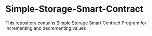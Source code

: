# Simple-Storage-Smart-Contract
This repository contains Simple Storage Smart Contract Program for incrementing and decrementing values
